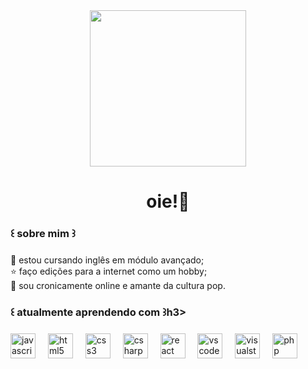 <div align="center">
  <img height="250" src="https://media.tenor.com/Tg23lKjm_EYAAAAi/twilight-sparkle-pixel-art.gif)"  />
</div>

###

<h1 align="center">oie!👋</h1>

###

<h3 align="left">꒰ sobre mim ꒱</h3>

###

<p align="left">🫧 estou cursando inglês em módulo avançado;<br>⭐ faço edições para a internet como um hobby;<br>🍭 sou cronicamente online e amante da cultura pop.</p>

###

<h3 align="left">꒰ atualmente aprendendo com ꒱h3>

###

<div align="left">
  <img src="https://cdn.jsdelivr.net/gh/devicons/devicon/icons/javascript/javascript-original.svg" height="40" alt="javascript logo"  />
  <img width="12" />
  <img src="https://cdn.jsdelivr.net/gh/devicons/devicon/icons/html5/html5-original.svg" height="40" alt="html5 logo"  />
  <img width="12" />
  <img src="https://cdn.jsdelivr.net/gh/devicons/devicon/icons/css3/css3-original.svg" height="40" alt="css3 logo"  />
  <img width="12" />
  <img src="https://cdn.jsdelivr.net/gh/devicons/devicon/icons/csharp/csharp-original.svg" height="40" alt="csharp logo"  />
  <img width="12" />
  <img src="https://cdn.jsdelivr.net/gh/devicons/devicon/icons/react/react-original.svg" height="40" alt="react logo"  />
  <img width="12" />
  <img src="https://cdn.jsdelivr.net/gh/devicons/devicon/icons/vscode/vscode-original.svg" height="40" alt="vscode logo"  />
  <img width="12" />
  <img src="https://cdn.jsdelivr.net/gh/devicons/devicon/icons/visualstudio/visualstudio-plain.svg" height="40" alt="visualstudio logo"  />
  <img width="12" />
  <img src="https://cdn.jsdelivr.net/gh/devicons/devicon/icons/php/php-original.svg" height="40" alt="php logo"  />

###
</div>

###
